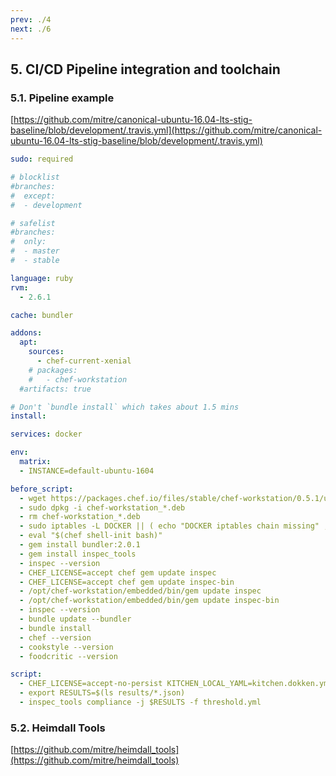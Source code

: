 ```yaml
---
prev: ./4
next: ./6
---
```


## 5. CI/CD Pipeline integration and toolchain
### 5.1. Pipeline example
[https://github.com/mitre/canonical-ubuntu-16.04-lts-stig-baseline/blob/development/.travis.yml](https://github.com/mitre/canonical-ubuntu-16.04-lts-stig-baseline/blob/development/.travis.yml)

```yaml
sudo: required

# blocklist
#branches:
#  except:
#  - development

# safelist
#branches:
#  only:
#  - master
#  - stable

language: ruby
rvm:
  - 2.6.1

cache: bundler

addons:
  apt:
    sources:
      - chef-current-xenial
    # packages:
    #   - chef-workstation
  #artifacts: true

# Don't `bundle install` which takes about 1.5 mins
install:

services: docker

env:
  matrix:
  - INSTANCE=default-ubuntu-1604

before_script:
  - wget https://packages.chef.io/files/stable/chef-workstation/0.5.1/ubuntu/16.04/chef-workstation_0.5.1-1_amd64.deb
  - sudo dpkg -i chef-workstation_*.deb
  - rm chef-workstation_*.deb
  - sudo iptables -L DOCKER || ( echo "DOCKER iptables chain missing" ; sudo iptables -N DOCKER )
  - eval "$(chef shell-init bash)"
  - gem install bundler:2.0.1
  - gem install inspec_tools
  - inspec --version
  - CHEF_LICENSE=accept chef gem update inspec
  - CHEF_LICENSE=accept chef gem update inspec-bin
  - /opt/chef-workstation/embedded/bin/gem update inspec
  - /opt/chef-workstation/embedded/bin/gem update inspec-bin
  - inspec --version
  - bundle update --bundler
  - bundle install
  - chef --version
  - cookstyle --version
  - foodcritic --version

script: 
  - CHEF_LICENSE=accept-no-persist KITCHEN_LOCAL_YAML=kitchen.dokken.yml CHEF_VERSION=${CHEF_VERSION} kitchen verify ${INSTANCE} || true
  - export RESULTS=$(ls results/*.json)
  - inspec_tools compliance -j $RESULTS -f threshold.yml
```

### 5.2. Heimdall Tools 
[https://github.com/mitre/heimdall_tools](https://github.com/mitre/heimdall_tools)